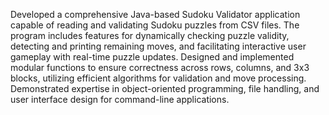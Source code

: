 Developed a comprehensive Java-based Sudoku Validator application capable of reading and validating Sudoku puzzles from CSV files. The program includes features for dynamically checking puzzle validity, detecting and printing remaining moves, and facilitating interactive user gameplay with real-time puzzle updates. Designed and implemented modular functions to ensure correctness across rows, columns, and 3x3 blocks, utilizing efficient algorithms for validation and move processing. Demonstrated expertise in object-oriented programming, file handling, and user interface design for command-line applications.
